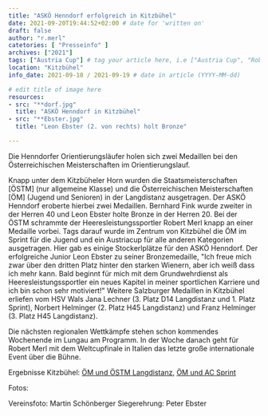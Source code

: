 ```yaml
---
title: "ASKÖ Henndorf erfolgreich in Kitzbühel"
date: 2021-09-20T19:44:52+02:00 # date for 'written on'
draft: false
author: "r.merl"
catetories: [ "Presseinfo" ]
archives: ["2021"]
tags: ["Austria Cup"] # tag your article here, i.e ["Austria Cup", "Robert Merl"]
location: "Kitzbühel"
info_date: 2021-09-18 / 2021-09-19 # date in article (YYYY-MM-dd)

# edit title of image here
resources:
- src: "**dorf.jpg"
  title: "ASKÖ Henndorf in Kitzbühel"
- src: "**Ebster.jpg"
  title: "Leon Ebster (2. von rechts) holt Bronze"

---
```


Die Henndorfer Orientierungsläufer holen sich zwei Medaillen bei den Österreichischen Meisterschaften im Orientierungslauf.

<!--more-->

Knapp unter dem Kitzbüheler Horn wurden die Staatsmeisterschaften [ÖSTM] (nur allgemeine Klasse) und die Österreichischen Meisterschaften [ÖM] (Jugend und Senioren) in der Langdistanz ausgetragen. Der ASKÖ Henndorf eroberte hierbei zwei Medaillen. Bernhard Fink wurde zweiter in der Herren 40 und Leon Ebster holte Bronze in der Herren 20. Bei der ÖSTM schrammte der Heeresleistungssportler Robert Merl knapp an einer Medaille vorbei. Tags darauf wurde im Zentrum von Kitzbühel die ÖM im Sprint für die Jugend und ein Austriacup für alle anderen Kategorien ausgetragen. Hier gab es einige Stockerlplätze für den ASKÖ Henndorf. Der erfolgreiche Junior Leon Ebster zu seiner Bronzemedaille, "Ich freue mich zwar über den dritten Platz hinter den starken Wienern, aber ich weiß dass ich mehr kann. Bald beginnt für mich mit dem Grundwehrdienst als Heeresleistungssportler ein neues Kapitel in meiner sportlichen Karriere und ich bin schon sehr motiviert!"
Weitere Salzburger Medaillen in Kitzbühel erliefen vom HSV Wals Jana Lechner (3. Platz D14 Langdistanz und 1. Platz Sprint), Norbert Helminger (2. Platz H45 Langdistanz) und Franz Helminger (3. Platz H45 Langdistanz).

Die nächsten regionalen Wettkämpfe stehen schon kommendes Wochenende im Lungau am Programm. In der Woche danach geht für Robert Merl mit dem Weltcupfinale in Italien das letzte große internationale Event über die Bühne.


Ergebnisse Kitzbühel: [ÖM und ÖSTM Langdistanz](https://www.oefol.at/anne/files/uploaded/event_3321_ac-07-2021.html), [ÖM und AC Sprint](https://www.oefol.at/anne/files/uploaded/event_3322_ac-08-2021.html)

Fotos:

Vereinsfoto: Martin Schönberger
Siegerehrung: Peter Ebster